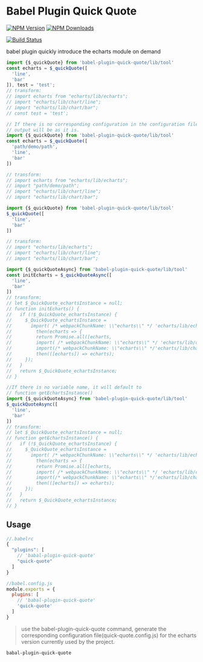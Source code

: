 # Babel Plugin Quick Quote

[![NPM Version][npm-image]][npm-url]
[![NPM Downloads][downloads-image]][downloads-url]
<!-- [![Node.js Version][node-version-image]][node-version-url] -->
[![Build Status][travis-ci-image]][travis-ci-url]

babel plugin quickly introduce the echarts module on demand

[npm-image]: https://img.shields.io/npm/v/babel-plugin-quick-quote.svg
[npm-url]: https://npmjs.org/package/babel-plugin-quick-quote
<!-- [node-version-image]: https://img.shields.io/node/v/babel-plugin-quick-quote.svg
[node-version-url]: http://nodejs.org/download/ -->
[downloads-image]: https://img.shields.io/npm/dm/babel-plugin-quick-quote.svg
[downloads-url]: https://npmjs.org/package/babel-plugin-quick-quote
[travis-ci-image]:  https://travis-ci.org/SCWR/babel-plugin-quick-quote.svg
[travis-ci-url]:    https://travis-ci.org/SCWR/babel-plugin-quick-quote

```js
import {$_quickQuote} from 'babel-plugin-quick-quote/lib/tool'
const echarts = $_quickQuote([
  'line',
  'bar'
]), test = 'test';
// transform:
// import echarts from "echarts/lib/echarts";
// import "echarts/lib/chart/line";
// import "echarts/lib/chart/bar";
// const test = 'test';
```

```js
// If there is no corresponding configuration in the configuration file quick-quote.config.js,
// output will be as it is.
import {$_quickQuote} from 'babel-plugin-quick-quote/lib/tool'
const echarts = $_quickQuote([
  'path/demo/path',
  'line',
  'bar'
])

// transform:
// import echarts from "echarts/lib/echarts";
// import "path/demo/path";
// import "echarts/lib/chart/line";
// import "echarts/lib/chart/bar";
```

```js
import {$_quickQuote} from 'babel-plugin-quick-quote/lib/tool'
$_quickQuote([
  'line',
  'bar'
])

// transform:
// import "echarts/lib/echarts";
// import "echarts/lib/chart/line";
// import "echarts/lib/chart/bar";
```

```js
import {$_quickQuoteAsync} from 'babel-plugin-quick-quote/lib/tool'
const initEcharts = $_quickQuoteAsync([
  'line',
  'bar'
])
// transform:
// let $_QuickQuote_echartsInstance = null;
// function initEcharts() {
//   if (!$_QuickQuote_echartsInstance) {
//     $_QuickQuote_echartsInstance =
//       import( /* webpackChunkName: \\"echarts\\" */ 'echarts/lib/echarts').
//         then(echarts => {
//         return Promise.all([echarts,
//         import( /* webpackChunkName: \\"echarts\\" */ 'echarts/lib/chart/line'),
//         import(/* webpackChunkName: \\"echarts\\" */'echarts/lib/chart/bar')]).
//         then(([echarts]) => echarts);
//     });
//   }
//   return $_QuickQuote_echartsInstance;
// }
```

```js
//If there is no variable name, it will default to
// function getEchartsInstance()
import {$_quickQuoteAsync} from 'babel-plugin-quick-quote/lib/tool'
$_quickQuoteAsync([
  'line',
  'bar'
])
// transform:
// let $_QuickQuote_echartsInstance = null;
// function getEchartsInstance() {
//   if (!$_QuickQuote_echartsInstance) {
//     $_QuickQuote_echartsInstance =
//       import( /* webpackChunkName: \\"echarts\\" */ 'echarts/lib/echarts').
//         then(echarts => {
//         return Promise.all([echarts,
//         import( /* webpackChunkName: \\"echarts\\" */ 'echarts/lib/chart/line'),
//         import(/* webpackChunkName: \\"echarts\\" */'echarts/lib/chart/bar')]).
//         then(([echarts]) => echarts);
//     });
//   }
//   return $_QuickQuote_echartsInstance;
// }
```

## Usage

```js
//.babelrc
{
  "plugins": [
    // 'babal-plugin-quick-quote'
    "quick-quote"
  ]
}
```

```js
//babel.config.js
module.exports = {
  plugins: [
    // 'babal-plugin-quick-quote'
    'quick-quote'
  ]
}
```

> use the babel-plugin-quick-quote command, generate the corresponding configuration file(quick-quote.config.js) for the echarts version currently used by the project.

```code
babal-plugin-quick-quote
```
